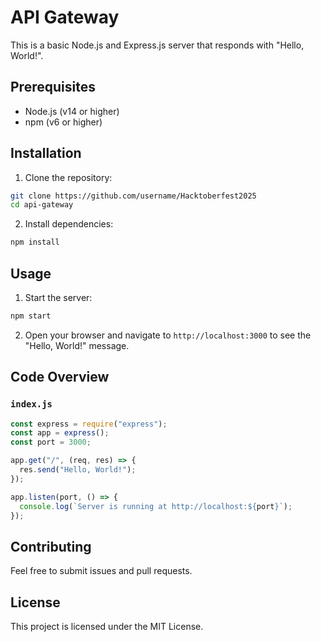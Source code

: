 # API Gateway

This is a basic Node.js and Express.js server that responds with "Hello, World!".

## Prerequisites

- Node.js (v14 or higher)
- npm (v6 or higher)

## Installation

1. Clone the repository:

```sh
git clone https://github.com/username/Hacktoberfest2025
cd api-gateway
```

2. Install dependencies:

```sh
npm install
```

## Usage

1. Start the server:

```sh
npm start
```

2. Open your browser and navigate to `http://localhost:3000` to see the "Hello, World!" message.

## Code Overview

### `index.js`

```javascript
const express = require("express");
const app = express();
const port = 3000;

app.get("/", (req, res) => {
  res.send("Hello, World!");
});

app.listen(port, () => {
  console.log(`Server is running at http://localhost:${port}`);
});
```

## Contributing

Feel free to submit issues and pull requests.

## License

This project is licensed under the MIT License.
